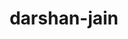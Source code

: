 ---
title: darshan-jain
github: https://github.com/darshan-jain
mode: dark
transition: 1s
score: 70.3
archetype:
- Minimalistic
---